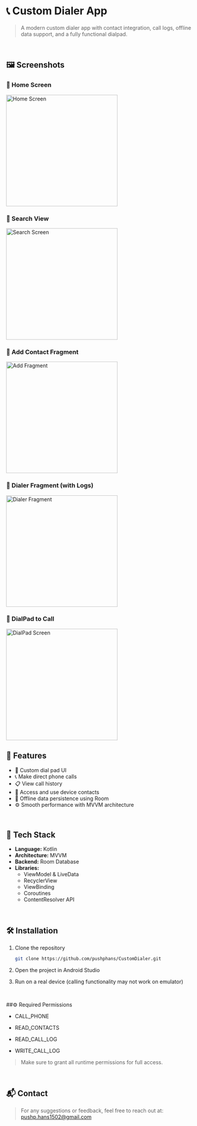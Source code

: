 # 📞 Custom Dialer App

> A modern custom dialer app with contact integration, call logs, offline data support, and a fully functional dialpad.

<br>

## 🖼️ Screenshots

<!-- Replace the underscores with actual image filenames like dialpad.jpg, logs.jpg etc -->
### 🔸 Home Screen
<img src="screenshots/home.jpg" width="300" alt="Home Screen"/>

### 🔸 Search View
<img src="screenshots/search.jpg" width="300" alt="Search Screen"/>

### 🔸 Add Contact Fragment
<img src="screenshots/addContact.jpg" width="300" alt="Add Fragment"/>

### 🔸 Dialer Fragment (with Logs)
<img src="screenshots/callLogs.jpg" width="300" alt="Dialer Fragment"/>

### 🔸 DialPad to Call
<img src="screenshots/dialPad.jpg" width="300" alt="DialPad Screen"/>

<br>

## 🚀 Features

- 🔢 Custom dial pad UI
- 📞 Make direct phone calls
- 📋 View call history
- 👥 Access and use device contacts
- 💾 Offline data persistence using Room
- ⚙️ Smooth performance with MVVM architecture

<br>

## 🔧 Tech Stack

- **Language:** Kotlin
- **Architecture:** MVVM
- **Backend:** Room Database
- **Libraries:**
    - ViewModel & LiveData
    - RecyclerView
    - ViewBinding
    - Coroutines
    - ContentResolver API

<br>

## 🛠️ Installation

1. Clone the repository
   ```bash
   git clone https://github.com/pushphans/CustomDialer.git
   
2. Open the project in Android Studio

3. Run on a real device (calling functionality may not work on emulator)

<br>

##⚙️ Required Permissions
- CALL_PHONE

- READ_CONTACTS

- READ_CALL_LOG

- WRITE_CALL_LOG
> Make sure to grant all runtime permissions for full access.

<br>

## 📬 Contact
> For any suggestions or feedback, feel free to reach out at: pushp.hans1502@gmail.com